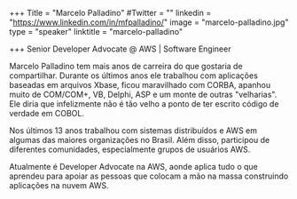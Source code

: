 +++
Title = "Marcelo Palladino"
#Twitter = ""
linkedin = "https://www.linkedin.com/in/mfpalladino/"
image = "marcelo-palladino.jpg"
type = "speaker"
linktitle = "marcelo-palladino"

+++
Senior Developer Advocate @ AWS | Software Engineer

Marcelo Palladino tem mais anos de carreira do que gostaria de compartilhar. Durante os últimos anos ele trabalhou com aplicações baseadas em arquivos Xbase, ficou maravilhado com CORBA, apanhou muito de COM/COM+, VB, Delphi, ASP e um monte de outras "velharias". Ele diria que infelizmente não é tão velho a ponto de ter escrito código de verdade em COBOL.

Nos últimos 13 anos trabalhou com sistemas distribuídos e AWS em algumas das maiores organizações no Brasil. Além disso, participou de diferentes comunidades, especialmente grupos de usuários AWS.

Atualmente é Developer Advocate na AWS, aonde aplica tudo o que aprendeu para apoiar as pessoas que colocam a mão na massa construindo aplicações na nuvem AWS.
